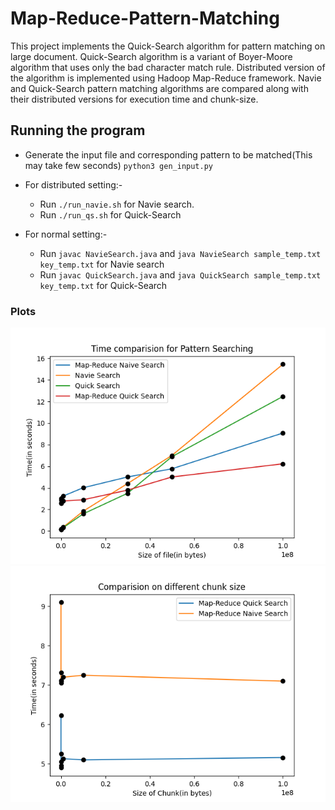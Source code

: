 # Map-Reduce-Pattern-Matching
This project implements the Quick-Search algorithm for pattern matching on large document. Quick-Search algorithm is a variant of Boyer-Moore algorithm that uses only the bad character match rule. Distributed version of the algorithm is implemented using Hadoop Map-Reduce framework. Navie and Quick-Search pattern matching algorithms are compared along with their distributed versions for execution time and chunk-size.

## Running the program
* Generate the input file and corresponding pattern to be matched(This may take few seconds)
`python3 gen_input.py`

* For distributed setting:-
    * Run `./run_navie.sh` for Navie search.
    * Run `./run_qs.sh` for Quick-Search

* For normal setting:-
    * Run `javac NavieSearch.java` and `java NavieSearch sample_temp.txt key_temp.txt` for Navie search
    * Run `javac QuickSearch.java` and `java QuickSearch sample_temp.txt key_temp.txt` for Quick-Search

### Plots
![alt text](Execution_time.png "Execution time")
![alt text](Chunk_size.png "Chunk size")